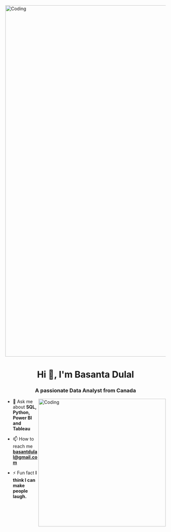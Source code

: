 <img align="Middle" alt="Coding" width="1100" src="https://www.datasciencecentral.com/wp-content/uploads/2022/02/visu.png">

<h1 align="center">Hi 👋, I'm Basanta Dulal</h1>
<h3 align="center">A passionate Data Analyst from Canada</h3>
<img align="right" alt="Coding" width="400" src="https://capturly.com/blog/wp-content/uploads/2018/02/Data-Website-Analytics.gif">

- 💬 Ask me about **SQL, Python, Power BI and Tableau**

- 📫 How to reach me **basantdulal@gmail.com**

- ⚡ Fun fact **I think I can make people laugh.**
